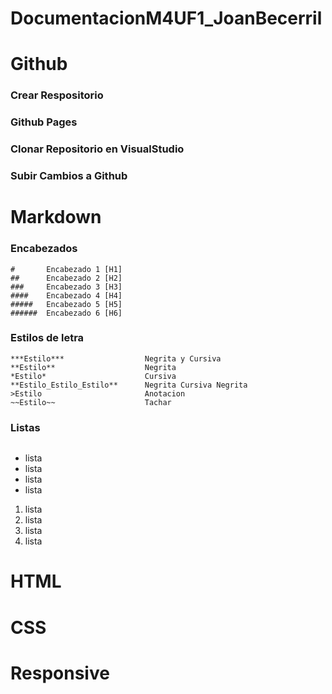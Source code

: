 # DocumentacionM4UF1_JoanBecerril

# Github
### Crear Respositorio
### Github Pages
### Clonar Repositorio en VisualStudio
### Subir Cambios a Github


# Markdown
### Encabezados
```
#       Encabezado 1 [H1]
##      Encabezado 2 [H2]
###     Encabezado 3 [H3]
####    Encabezado 4 [H4]
#####   Encabezado 5 [H5]
######  Encabezado 6 [H6]
```

### Estilos de letra
```
***Estilo***                  Negrita y Cursiva
**Estilo**                    Negrita
*Estilo*                      Cursiva
**Estilo_Estilo_Estilo**      Negrita Cursiva Negrita
>Estilo                       Anotacion
~~Estilo~~                    Tachar
```

### Listas
```

```

- lista
- lista
- lista
- lista

1. lista
2. lista
3. lista
4. lista

# HTML


# CSS


# Responsive
